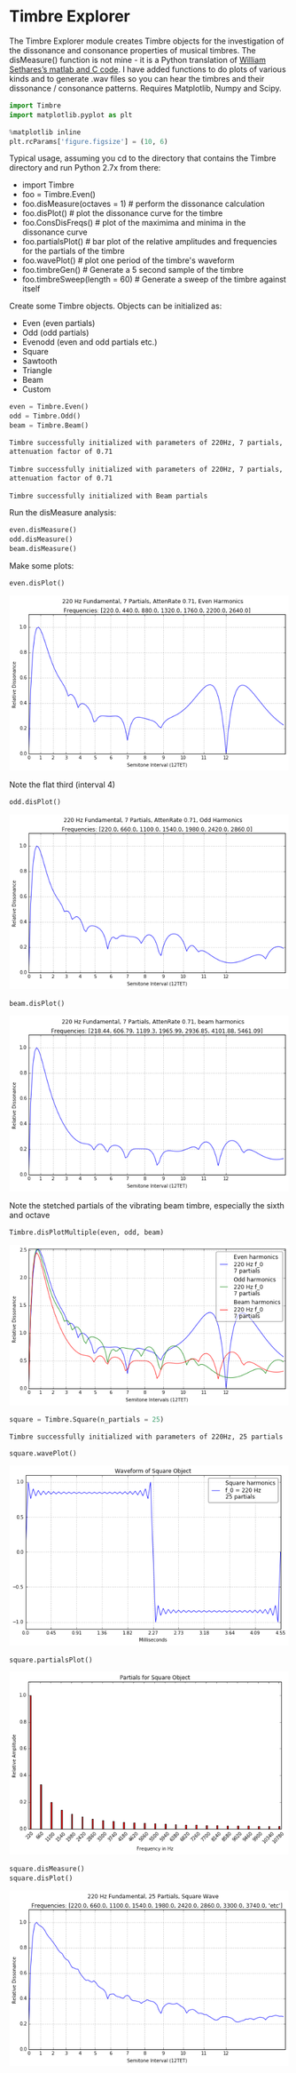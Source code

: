 
# Timbre Explorer

The Timbre Explorer module creates Timbre objects for the investigation of the dissonance and consonance properties of musical timbres. The disMeasure() function is not mine - it is a Python translation of [William Sethares’s matlab and C code](http://sethares.engr.wisc.edu/comprog.html). I have added functions to do plots of various kinds and to generate .wav files so you can hear the timbres and their dissonance / consonance patterns. Requires Matplotlib, Numpy and Scipy.


```python
import Timbre
import matplotlib.pyplot as plt
```


```python
%matplotlib inline
plt.rcParams['figure.figsize'] = (10, 6)
```

Typical usage, assuming you cd to the directory that contains the Timbre directory and run Python 2.7x from there:
* import Timbre
* foo = Timbre.Even()
* foo.disMeasure(octaves = 1) # perform the dissonance calculation
* foo.disPlot() # plot the dissonance curve for the timbre
* foo.ConsDisFreqs() # plot of the maximima and minima in the dissonance curve
* foo.partialsPlot() # bar plot of the relative amplitudes and frequencies for the partials of the timbre 
* foo.wavePlot() # plot one period of the timbre's waveform
* foo.timbreGen() # Generate a 5 second sample of the timbre 
* foo.timbreSweep(length = 60) # Generate a sweep of the timbre against itself

Create some Timbre objects. Objects can be initialized as:
 * Even (even partials)
 * Odd (odd partials)
 * Evenodd (even and odd partials etc.)
 * Square 
 * Sawtooth
 * Triangle
 * Beam
 * Custom


```python
even = Timbre.Even()
odd = Timbre.Odd()
beam = Timbre.Beam()
```

    Timbre successfully initialized with parameters of 220Hz, 7 partials, attenuation factor of 0.71
    
    Timbre successfully initialized with parameters of 220Hz, 7 partials, attenuation factor of 0.71
    
    Timbre successfully initialized with Beam partials


Run the disMeasure analysis:


```python
even.disMeasure()
odd.disMeasure()
beam.disMeasure()
```

Make some plots:


```python
even.disPlot()
```


![png](output_9_0.png)


Note the flat third (interval 4) 


```python
odd.disPlot()
```


![png](output_11_0.png)



```python
beam.disPlot()
```


![png](output_12_0.png)


Note the stetched partials of the vibrating beam timbre, especially the sixth and octave


```python
Timbre.disPlotMultiple(even, odd, beam)
```


![png](output_14_0.png)



```python
square = Timbre.Square(n_partials = 25)
```

    Timbre successfully initialized with parameters of 220Hz, 25 partials
    



```python
square.wavePlot()
```


![png](output_16_0.png)



```python
square.partialsPlot()
```


![png](output_17_0.png)



```python
square.disMeasure()
square.disPlot()
```


![png](output_18_0.png)



```python

```
